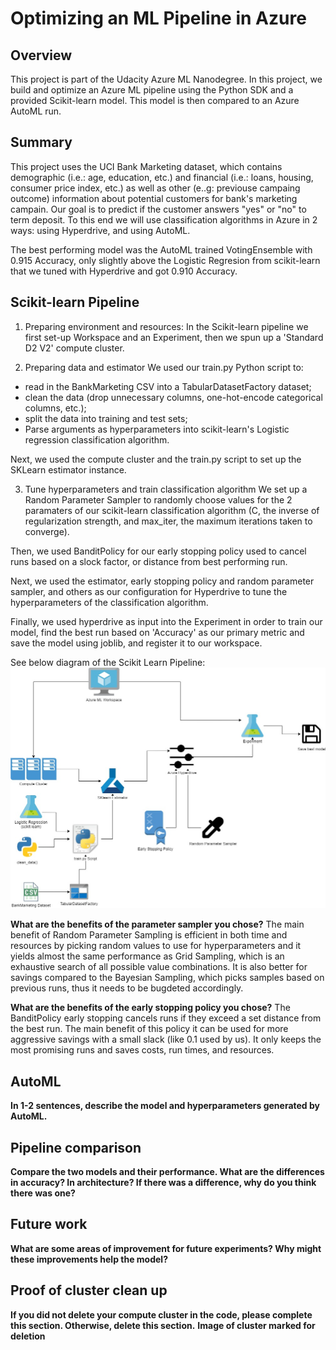 # Optimizing an ML Pipeline in Azure

## Overview
This project is part of the Udacity Azure ML Nanodegree.
In this project, we build and optimize an Azure ML pipeline using the Python SDK and a provided Scikit-learn model.
This model is then compared to an Azure AutoML run.

## Summary
This project uses the UCI Bank Marketing dataset, which contains demographic (i.e.: age, education, etc.) and financial (i.e.: loans, housing, consumer price index, etc.) as well as other (e..g: previouse campaing outcome) information about potential customers for bank's marketing campain. Our goal is to predict if the customer answers "yes" or "no" to term deposit. To this end we will use classification algorithms in Azure in 2 ways: using Hyperdrive, and using AutoML.

The best performing model was the AutoML trained VotingEnsemble with 0.915 Accuracy, only slightly above the Logistic Regresion from scikit-learn that we tuned with Hyperdrive and got 0.910 Accuracy.


## Scikit-learn Pipeline
1. Preparing environment and resources:
In the Scikit-learn pipeline we first set-up Workspace and an Experiment, then we spun up a 'Standard D2 V2' compute cluster.

2. Preparing data and estimator
We used our train.py Python script to:
* read in the BankMarketing CSV into a TabularDatasetFactory dataset;
* clean the data (drop unnecessary columns, one-hot-encode categorical columns, etc.);
* split the data into training and test sets;
* Parse arguments as hyperparameters into scikit-learn's Logistic regression classification algorithm.

Next, we used the compute cluster and the train.py script to set up the SKLearn estimator instance.

3. Tune hyperparameters and train classification algorithm
We set up a Random Parameter Sampler to randomly choose values for the 2 paramaters of our scikit-learn classification algorithm (C, the inverse of regularization strength, and max_iter, the maximum iterations taken to converge).

Then, we used BanditPolicy for our early stopping policy used to cancel runs based on a slock factor, or distance from best performing run.

Next, we used the estimator, early stopping policy and random parameter sampler, and others as our configuration for Hyperdrive to tune the hyperparameters of the classification algorithm.

Finally, we used hyperdrive as input into the Experiment in order to train our model, find the best run based on 'Accuracy' as our primary metric and save the model using joblib, and register it to our workspace.

See below diagram of the Scikit Learn Pipeline:
![Alt text](./HyperdriveDiagram.jpg)

**What are the benefits of the parameter sampler you chose?**
The main benefit of Random Parameter Sampling is efficient in both time and resources by picking random values to use for hyperparameters and it yields almost the same performance as Grid Sampling, which is an exhaustive search of all possible value combinations. It is also better for savings compared to the Bayesian Sampling, which picks samples based on previous runs, thus it needs to be bugdeted accordingly.

**What are the benefits of the early stopping policy you chose?**
The BanditPolicy early stopping cancels runs if they exceed a set distance from the best run. The main benefit of this policy it can be used for more aggressive savings with a small slack (like 0.1 used by us). It only keeps the most promising runs and saves costs, run times, and resources.

## AutoML
**In 1-2 sentences, describe the model and hyperparameters generated by AutoML.**

## Pipeline comparison
**Compare the two models and their performance. What are the differences in accuracy? In architecture? If there was a difference, why do you think there was one?**

## Future work
**What are some areas of improvement for future experiments? Why might these improvements help the model?**

## Proof of cluster clean up
**If you did not delete your compute cluster in the code, please complete this section. Otherwise, delete this section.**
**Image of cluster marked for deletion**
